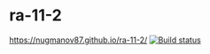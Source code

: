 # ra-11-2

https://nugmanov87.github.io/ra-11-2/
[![Build status](https://ci.appveyor.com/api/projects/status/3ii0l6gwh5iwn0pn?svg=true)](https://ci.appveyor.com/project/nugmanov87/ra-11-2)
